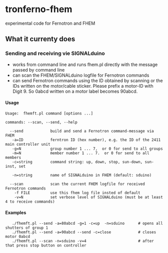 # tronferno-fhem
experimental code for Fernotron and FHEM

## What it currenty does


### Sending and receiving vie SIGNALduino

* works from command line and runs fhem.pl directly with the message passed by command line
* can scan the FHEM/SIGNALduino logfile for Fernotron commands
* can send Fernotron commands using the ID obtained by scanning or the IDs written on the motor/cable sticker.  Please prefix a motor-ID with Digit 9. So 0abcd written on a motor label becomes 90abcd.


#### Usage
```
Usage:  fhemft.pl command [options ...]

commands: --scan, --send, --help

  --send            build and send a Fernotron command-message via FHEM
   -a=ID            ferntron ID (hex number), e.g. the ID of the 2411 main controller unit
   -g=N             group number 1 ... 7,  or 0 for send to all groups
   -m=N             member number 1 ... 7.  or 0 for send to all members
   -c=string        command string: up, down, stop, sun-down, sun-inst, set

   -n=string        name of SIGNALduino in FHEM (default: sduino)

  --scan            scan the current FHEM logfile for received Fernotron commands
    -f FILE         use this fhem log file insted of default
    -v=N            set verbose level of SIGNALduino (must be at least 4 to receive commands)
```


#### Examples
```
   ./fhemft.pl --send -a=80abcd -g=1 -c=up  -n=sduino      # opens all shutters of group 1
   ./fhemft.pl --send -a=90abcd --send -c=close            # closes motor 0abcd
   ./fhemft.pl --scan -n=sduino -v=4                       # after that press stop button on controller
```

